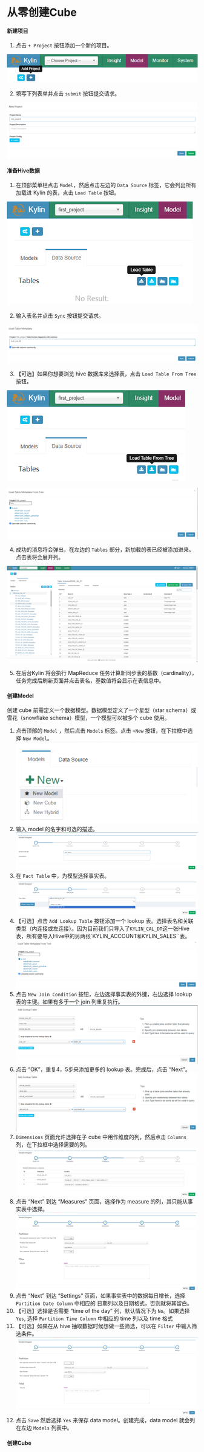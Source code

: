 # 从零创建Cube

#### 新建项目

1. 点击 `+ Project` 按钮添加一个新的项目。

![image-20210317212539690](https://github.com/BeanCookie/note-images/blob/main/kylin008.png)

2. 填写下列表单并点击 `submit` 按钮提交请求。

![image-20210317212632774](https://github.com/BeanCookie/note-images/blob/main/kylin009.png)

#### 准备Hive数据

1. 在顶部菜单栏点击 `Model`，然后点击左边的 `Data Source` 标签，它会列出所有加载进 Kylin 的表，点击 `Load Table` 按钮。

![image-20210317212821453](https://github.com/BeanCookie/note-images/blob/main/kylin010.png)

2. 输入表名并点击 `Sync` 按钮提交请求。

![image-20210317212841133](https://github.com/BeanCookie/note-images/blob/main/kylin011.png)

3. 【可选】如果你想要浏览 hive 数据库来选择表，点击 `Load Table From Tree` 按钮。

![image-20210317213152272](https://github.com/BeanCookie/note-images/blob/main/kylin012.png)

![image-20210317213203949](https://github.com/BeanCookie/note-images/blob/main/kylin013.png)

4. 成功的消息将会弹出，在左边的 `Tables` 部分，新加载的表已经被添加进来。点击表将会展开列。

![image-20210317212908212](https://github.com/BeanCookie/note-images/blob/main/kylin014.png)

5. 在后台Kylin 将会执行 MapReduce 任务计算新同步表的基数（cardinality），任务完成后刷新页面并点击表名，基数值将会显示在表信息中。

#### 创建Model

创建 cube 前需定义一个数据模型。数据模型定义了一个星型（star schema）或雪花（snowflake schema）模型，一个模型可以被多个 cube 使用。

1. 点击顶部的 `Model` ，然后点击 `Models` 标签。点击 `+New` 按钮，在下拉框中选择 `New Model`。
![kylin016](https://github.com/BeanCookie/note-images/blob/main/kylin016.png)
2. 输入 model 的名字和可选的描述。
![kylin017](https://github.com/BeanCookie/note-images/blob/main/kylin017.png)
3. 在 `Fact Table` 中，为模型选择事实表。
![kylin018](https://github.com/BeanCookie/note-images/blob/main/kylin018.png)
4. 【可选】点击 `Add Lookup Table` 按钮添加一个 lookup 表。选择表名和关联类型（内连接或左连接）。因为目前我们只导入了``KYLIN_CAL_DT``这一张Hive表，所有要导入Hive中的另两张`KYLIN_ACCOUNT``和``KYLIN_SALES``表。
![kylin015](https://github.com/BeanCookie/note-images/blob/main/kylin015.png)
5. 点击 `New Join Condition` 按钮，左边选择事实表的外键，右边选择 lookup 表的主键。如果有多于一个 join 列重复执行。
![kylin019](https://github.com/BeanCookie/note-images/blob/main/kylin019.png)
6. 点击 “OK”，重复4，5步来添加更多的 lookup 表。完成后，点击 “Next”。
![kylin020](https://github.com/BeanCookie/note-images/blob/main/kylin020.png)
7. `Dimensions` 页面允许选择在子 cube 中用作维度的列，然后点击 `Columns` 列，在下拉框中选择需要的列。
![kylin021](https://github.com/BeanCookie/note-images/blob/main/kylin021.png)
8. 点击 “Next” 到达 “Measures” 页面，选择作为 measure 的列，其只能从事实表中选择。
![kylin022](https://github.com/BeanCookie/note-images/blob/main/kylin022.png)
9. 点击 “Next” 到达 “Settings” 页面，如果事实表中的数据每日增长，选择 `Partition Date Column` 中相应的 日期列以及日期格式，否则就将其留白。
10. 【可选】选择是否需要 “time of the day” 列，默认情况下为 `No`。如果选择 `Yes`, 选择 `Partition Time Column` 中相应的 time 列以及 time 格式
11. 【可选】如果在从 hive 抽取数据时候想做一些筛选，可以在 `Filter` 中输入筛选条件。
![kylin023](https://github.com/BeanCookie/note-images/blob/main/kylin023.png)
12. 点击 `Save` 然后选择 `Yes` 来保存 data model。创建完成，data model 就会列在左边 `Models` 列表中。

#### 创建Cube
